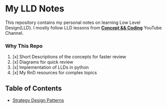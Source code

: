 # My LLD Notes

This repository contains my personal notes on learning Low Level Design(LLD). I mostly follow LLD lessons from
**[Concept && Coding](https://www.youtube.com/@ConceptandCoding)** YouTube Channel.

### Why This Repo

1. [x] Short Descriptions of the concepts for faster review
2. [x] Diagrams for quick review
3. [x] Implementation of LLDs in python
4. [x] My RnD resources for complex topics

## Table of Contents  
* [Strategy Design Patterns](./strategy-pattern/readme.md)

